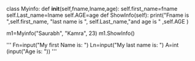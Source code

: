 class Myinfo:
    def __init__(self,fname,lname,age):
        self.first_name=fname
        self.Last_name=lname
        self.AGE=age
    def ShowInfo(self):
        print("Fname is ",self.first_name,  "last name is ", self.Last_name,"and age is " ,self.AGE )

m1=Myinfo("Saurabh", "Kamra", 23)
m1.ShowInfo()
  
    
'''
Fn=input("My first Name is: ")
Ln=input("My last name is: ")
A=int (input("Age is: "))
'''
